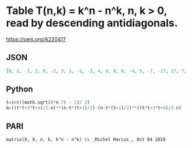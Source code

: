 # Table T\(n,k\) \= k^n \- n^k, n, k \> 0, read by descending antidiagonals\.
https://oeis.org/A220417
## JSON
```JSON
[0, 1, -1, 2, 0, -2, 3, 1, -1, -3, 4, 0, 0, 0, -4, 5, -7, -17, 17, 7, -5, 6, -28, -118, 0, 118, 28, -6, 7, -79, -513, -399, 399, 513, 79, -7, 8, -192, -1844, -2800, 0, 2800, 1844, 192, -8, 9, -431, -6049, -13983, -7849, 7849, 13983, 6049, 431, -9, 10, -924, -18954, -61440, -61318, 0, 61318, 61440, 18954, 924, -10]
```
## Python
```Python
t=int((math.sqrt(8*n-7) - 1)/ 2)
m=((t*t+3*t+4)/2-n)**(n-t*(t+1)/2)-(n-t*(t+1)/2)**((t*t+3*t+4)/2-n)
```
## PARI
```PARI
matrix(9, 9, n, k, k^n - n^k) \\ _Michel Marcus_, Oct 04 2019
```
